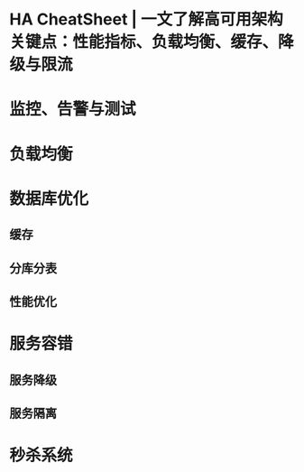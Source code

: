 

# HA CheatSheet | 一文了解高可用架构关键点：性能指标、负载均衡、缓存、降级与限流

# 监控、告警与测试

# 负载均衡

# 数据库优化

## 缓存

## 分库分表

## 性能优化

# 服务容错

## 服务降级

## 服务隔离

# 秒杀系统
